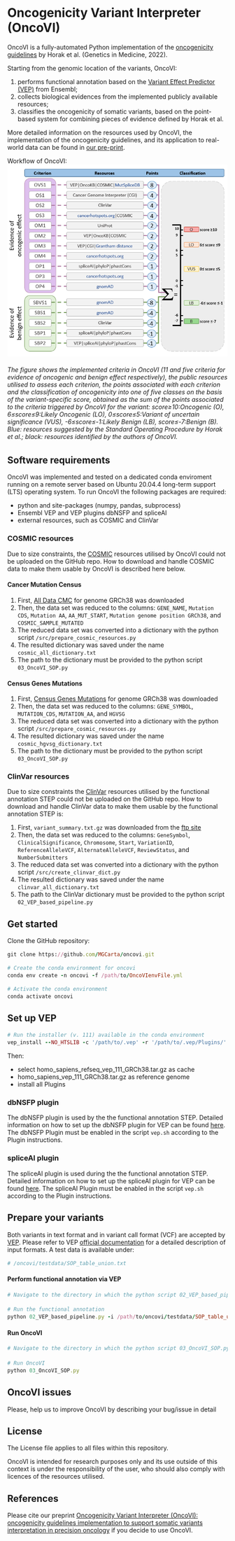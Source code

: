 # Oncogenicity Variant Interpreter (OncoVI)
OncoVI is a fully-automated Python implementation of the [oncogenicity guidelines](https://pubmed.ncbi.nlm.nih.gov/35101336/) by Horak et al. (Genetics in Medicine, 2022). 

Starting from the genomic location of the variants, OncoVI:
1. performs functional annotation based on the [Variant Effect Predictor (VEP)](https://www.ensembl.org/info/docs/tools/vep/index.html) from Ensembl;
2. collects biological evidences from the implemented publicly available resources;
3. classifies the oncogenicity of somatic variants, based on the point-based system for combining pieces of evidence defined by Horak et al.

More detailed information on the resources used by OncoVI, the implementation of the oncogenicity guidelines, and its application to real-world data can be found in [our pre-print](https://www.medrxiv.org/content/10.1101/2024.10.10.24315072v1).

Workflow of OncoVI: 
![alt text][logo]

[logo]: https://github.com/MGCarta/oncovi/blob/main/figures/Figure1_oncovi.PNG "Logo Title Text 2"

###### The figure shows the implemented criteria in OncoVI (11 and five criteria for evidence of oncogenic and benign effect respectively), the public resources utilised to assess each criterion, the points associated with each criterion and the classification of oncogenicity into one of five classes on the basis of the variant-specific score, obtained as the sum of the points associated to the criteria triggered by OncoVI for the variant: score≥10:Oncogenic (O), 6≤score≤9:Likely Oncogenic (LO), 0≤score≤5:Variant of uncertain significance (VUS), -6≤score≤-1:Likely Benign (LB), score≤-7:Benign (B). Blue: resources suggested by the Standard Operating Procedure by Horak et al.; black: resources identified by the authors of OncoVI.

## Software requirements
OncoVI was implemented and tested on a dedicated conda enviroment running on a remote server based on Ubuntu 20.04.4 long-term support (LTS) operating system. To run OncoVI the following packages are required:

* python and site-packages (numpy, pandas, subprocess)
* Ensembl VEP and VEP plugins dbNSFP and spliceAI
* external resources, such as COSMIC and ClinVar


### COSMIC resources
Due to size constraints, the [COSMIC](https://cancer.sanger.ac.uk/cosmic/download/cosmic) resources utilised by OncoVI could not be uploaded on the GitHub repo. How to download and handle COSMIC data to make them usable by OncoVI is described here below.

#### Cancer Mutation Census 

1. First, [All Data CMC](https://cancer.sanger.ac.uk/cosmic/download/cancer-mutation-census/v100/alldata-cmc) for genome GRCh38 was downloaded
2. Then, the data set was reduced to the columns: ```GENE_NAME```, ```Mutation CDS```, ```Mutation AA```, ```AA_MUT_START```, ```Mutation genome position GRCh38```, and ```COSMIC_SAMPLE_MUTATED```
3. The reduced data set was converted into a dictionary with the python script ``` /src/prepare_cosmic_resources.py ```
4. The resulted dictionary was saved under the name ```cosmic_all_dictionary.txt```
5. The path to the dictionary must be provided to the python script ```03_OncoVI_SOP.py```

#### Census Genes Mutations 

1. First, [Census Genes Mutations](https://cancer.sanger.ac.uk/cosmic/download/cosmic/v100/mutantcensus) for genome GRCh38 was downloaded
2. Then, the data set was reduced to the columns: ```GENE_SYMBOL```, ```MUTATION_CDS```, ```MUTATION_AA```, and ```HGVSG```
3. The reduced data set was converted into a dictionary with the python script ``` /src/prepare_cosmic_resources.py ```
4. The resulted dictionary was saved under the name ```cosmic_hgvsg_dictionary.txt```
5. The path to the dictionary must be provided to the python script ```03_OncoVI_SOP.py```

### ClinVar resources
Due to size constraints the [ClinVar](https://www.ncbi.nlm.nih.gov/clinvar/) resources utilised by the functional annotation STEP could not be uploaded on the GitHub repo. How to download and handle ClinVar data to make them usable by the functional annotation STEP is:

1. First, ```variant_summary.txt.gz``` was downloaded from the [ftp site](https://ftp.ncbi.nlm.nih.gov/pub/clinvar/tab_delimited/)
2. Then, the data set was reduced to the columns: ```GeneSymbol```, ```ClinicalSignificance```, ```Chromosome```, ```Start```, ```VariationID```, ```ReferenceAlleleVCF```, ```AlternateAlleleVCF```, ```ReviewStatus```, and ```NumberSubmitters```
3. The reduced data set was converted into a dictionary with the python script ``` /src/create_clinvar_dict.py ```
4. The resulted dictionary was saved under the name ```clinvar_all_dictionary.txt```
5. The path to the ClinVar dictionary must be provided to the python script ```02_VEP_based_pipeline.py```

## Get started
Clone the GitHub repository:
```rb
git clone https://github.com/MGCarta/oncovi.git
```
```rb
# Create the conda environment for oncovi
conda env create -n oncovi -f /path/to/OncoVIenvFile.yml
```
```rb
# Activate the conda environment
conda activate oncovi
```
## Set up VEP
```rb
# Run the installer (v. 111) available in the conda environment
vep_install --NO_HTSLIB -c '/path/to/.vep' -r '/path/to/.vep/Plugins/'
```
Then:
  * select homo_sapiens_refseq_vep_111_GRCh38.tar.gz as cache
  * homo_sapiens_vep_111_GRCh38.tar.gz as reference genome
  * install all Plugins

### dbNSFP plugin
The dbNSFP plugin is used by the the functional annotation STEP. Detailed information on how to set up the dbNSFP plugin for VEP can be found [here](https://www.ensembl.org/info/docs/tools/vep/script/vep_plugins.html#dbnsfp). The dbNSFP Plugin must be enabled in the script ```vep.sh``` according to the Plugin instructions.

### spliceAI plugin
The spliceAI plugin is used during the the functional annotation STEP. Detailed information on how to set up the spliceAI plugin for VEP can be found [here](https://www.ensembl.org/info/docs/tools/vep/script/vep_plugins.html#spliceAI). The spliceAI Plugin must be enabled in the script ```vep.sh``` according to the Plugin instructions.  

## Prepare your variants
Both variants in text format and in variant call format (VCF) are accepted by [VEP](https://www.ensembl.org/info/docs/tools/vep/index.html). Please refer to VEP [official documentation](https://www.ensembl.org/info/docs/tools/vep/vep_formats.html#input) for a detailed description of input formats.
A test data is available under:

```rb
# /oncovi/testdata/SOP_table_union.txt
```

#### Perform functional annotation via VEP

```rb
# Navigate to the directory in which the python script 02_VEP_based_pipeline.py is located

# Run the functional annotation
python 02_VEP_based_pipeline.py -i /path/to/oncovi/testdata/SOP_table_union.txt
```

#### Run OncoVI

```rb
# Navigate to the directory in which the python script 03_OncoVI_SOP.py is located

# Run OncoVI
python 03_OncoVI_SOP.py
```

## OncoVI issues
Please, help us to improve OncoVI by describing your bug/issue in detail


## License
The License file applies to all files within this repository.

OncoVI is intended for research purposes only and its use outside of this context is under the responsibility of the user, who should also comply with licences of the resources utilised.

## References
Please cite our preprint [Oncogenicity Variant Interpreter (OncoVI): oncogenicity guidelines implementation to support somatic variants interpretation in precision oncology](https://www.medrxiv.org/content/10.1101/2024.10.10.24315072v1) if you decide to use OncoVI.
